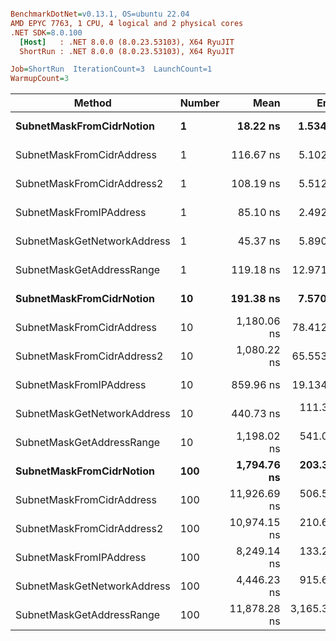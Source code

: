 ``` ini

BenchmarkDotNet=v0.13.1, OS=ubuntu 22.04
AMD EPYC 7763, 1 CPU, 4 logical and 2 physical cores
.NET SDK=8.0.100
  [Host]   : .NET 8.0.0 (8.0.23.53103), X64 RyuJIT
  ShortRun : .NET 8.0.0 (8.0.23.53103), X64 RyuJIT

Job=ShortRun  IterationCount=3  LaunchCount=1  
WarmupCount=3  

```
|                      Method | Number |         Mean |        Error |     StdDev |          Min |          Max |  Gen 0 | Allocated |
|---------------------------- |------- |-------------:|-------------:|-----------:|-------------:|-------------:|-------:|----------:|
|    **SubnetMaskFromCidrNotion** |      **1** |     **18.22 ns** |     **1.534 ns** |   **0.084 ns** |     **18.15 ns** |     **18.32 ns** | **0.0007** |      **56 B** |
|   SubnetMaskFromCidrAddress |      1 |    116.67 ns |     5.102 ns |   0.280 ns |    116.35 ns |    116.88 ns | 0.0013 |     112 B |
|  SubnetMaskFromCidrAddress2 |      1 |    108.19 ns |     5.512 ns |   0.302 ns |    107.90 ns |    108.51 ns | 0.0013 |     112 B |
|     SubnetMaskFromIPAddress |      1 |     85.10 ns |     2.492 ns |   0.137 ns |     84.95 ns |     85.20 ns | 0.0006 |      56 B |
| SubnetMaskGetNetworkAddress |      1 |     45.37 ns |     5.890 ns |   0.323 ns |     45.13 ns |     45.74 ns | 0.0007 |      56 B |
|   SubnetMaskGetAddressRange |      1 |    119.18 ns |    12.971 ns |   0.711 ns |    118.76 ns |    120.00 ns | 0.0019 |     168 B |
|    **SubnetMaskFromCidrNotion** |     **10** |    **191.38 ns** |     **7.570 ns** |   **0.415 ns** |    **191.10 ns** |    **191.86 ns** | **0.0067** |     **560 B** |
|   SubnetMaskFromCidrAddress |     10 |  1,180.06 ns |    78.412 ns |   4.298 ns |  1,176.42 ns |  1,184.80 ns | 0.0134 |   1,120 B |
|  SubnetMaskFromCidrAddress2 |     10 |  1,080.22 ns |    65.553 ns |   3.593 ns |  1,077.88 ns |  1,084.36 ns | 0.0134 |   1,120 B |
|     SubnetMaskFromIPAddress |     10 |    859.96 ns |    19.134 ns |   1.049 ns |    858.93 ns |    861.02 ns | 0.0067 |     560 B |
| SubnetMaskGetNetworkAddress |     10 |    440.73 ns |   111.348 ns |   6.103 ns |    436.62 ns |    447.74 ns | 0.0067 |     560 B |
|   SubnetMaskGetAddressRange |     10 |  1,198.02 ns |   541.098 ns |  29.659 ns |  1,172.73 ns |  1,230.67 ns | 0.0191 |   1,680 B |
|    **SubnetMaskFromCidrNotion** |    **100** |  **1,794.76 ns** |   **203.347 ns** |  **11.146 ns** |  **1,782.09 ns** |  **1,803.05 ns** | **0.0668** |   **5,600 B** |
|   SubnetMaskFromCidrAddress |    100 | 11,926.69 ns |   506.523 ns |  27.764 ns | 11,905.47 ns | 11,958.12 ns | 0.1221 |  11,200 B |
|  SubnetMaskFromCidrAddress2 |    100 | 10,974.15 ns |   210.694 ns |  11.549 ns | 10,963.28 ns | 10,986.28 ns | 0.1221 |  11,200 B |
|     SubnetMaskFromIPAddress |    100 |  8,249.14 ns |   133.231 ns |   7.303 ns |  8,243.61 ns |  8,257.42 ns | 0.0610 |   5,600 B |
| SubnetMaskGetNetworkAddress |    100 |  4,446.23 ns |   915.661 ns |  50.190 ns |  4,412.17 ns |  4,503.87 ns | 0.0610 |   5,600 B |
|   SubnetMaskGetAddressRange |    100 | 11,878.28 ns | 3,165.399 ns | 173.506 ns | 11,699.47 ns | 12,045.95 ns | 0.1984 |  16,800 B |
